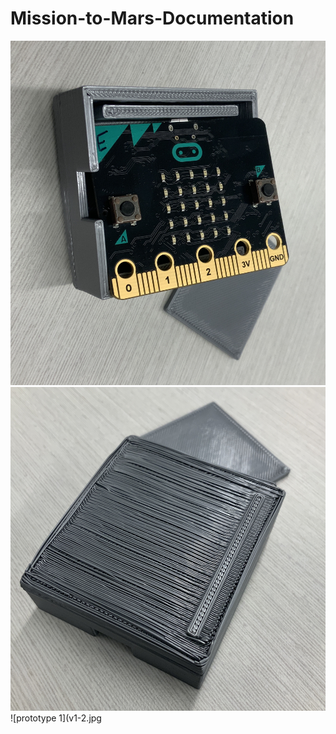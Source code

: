 # Mission-to-Mars-Documentation

![prototype 1](v1.jpg)
![prototype 1](v1-1.jpg)
![prototype 1](v1-2.jpg
